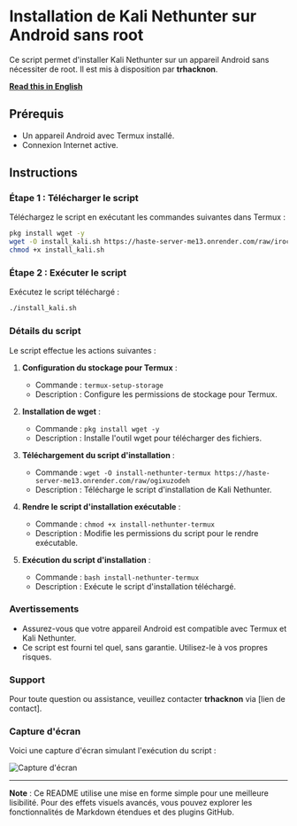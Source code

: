 # Installation de Kali Nethunter sur Android sans root

Ce script permet d'installer Kali Nethunter sur un appareil Android sans nécessiter de root. Il est mis à disposition par **trhacknon**.

**[Read this in English](https://github.com/tucommenceapousser/installnh/blob/main/README-EN.md)**

## Prérequis

- Un appareil Android avec Termux installé.
- Connexion Internet active.

## Instructions

### Étape 1 : Télécharger le script

Téléchargez le script en exécutant les commandes suivantes dans Termux :

```bash
pkg install wget -y
wget -O install_kali.sh https://haste-server-me13.onrender.com/raw/iroceholar
chmod +x install_kali.sh
```

### Étape 2 : Exécuter le script

Exécutez le script téléchargé :

```bash
./install_kali.sh
```

### Détails du script

Le script effectue les actions suivantes :

1. **Configuration du stockage pour Termux** :
    - Commande : `termux-setup-storage`
    - Description : Configure les permissions de stockage pour Termux.

2. **Installation de wget** :
    - Commande : `pkg install wget -y`
    - Description : Installe l'outil wget pour télécharger des fichiers.

3. **Téléchargement du script d'installation** :
    - Commande : `wget -O install-nethunter-termux https://haste-server-me13.onrender.com/raw/ogixuzodeh`
    - Description : Télécharge le script d'installation de Kali Nethunter.

4. **Rendre le script d'installation exécutable** :
    - Commande : `chmod +x install-nethunter-termux`
    - Description : Modifie les permissions du script pour le rendre exécutable.

5. **Exécution du script d'installation** :
    - Commande : `bash install-nethunter-termux`
    - Description : Exécute le script d'installation téléchargé.

### Avertissements

- Assurez-vous que votre appareil Android est compatible avec Termux et Kali Nethunter.
- Ce script est fourni tel quel, sans garantie. Utilisez-le à vos propres risques.

### Support

Pour toute question ou assistance, veuillez contacter **trhacknon** via [lien de contact].

### Capture d'écran

Voici une capture d'écran simulant l'exécution du script :

![Capture d'écran](sc.png)

---

**Note** : Ce README utilise une mise en forme simple pour une meilleure lisibilité. Pour des effets visuels avancés, vous pouvez explorer les fonctionnalités de Markdown étendues et des plugins GitHub.
